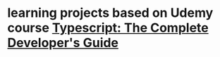 # learning projects based on Udemy course [Typescript: The Complete Developer's Guide](https://www.udemy.com/course/typescript-the-complete-developers-guide/)
